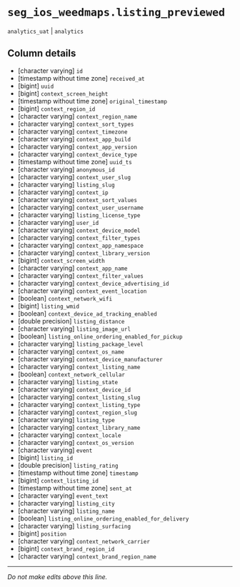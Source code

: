 # `seg_ios_weedmaps.listing_previewed`
`analytics_uat` | `analytics`

## Column details
* [character varying] `id`
* [timestamp without time zone] `received_at`
* [bigint]    `uuid`
* [bigint]    `context_screen_height`
* [timestamp without time zone] `original_timestamp`
* [bigint]    `context_region_id`
* [character varying] `context_region_name`
* [character varying] `context_sort_types`
* [character varying] `context_timezone`
* [character varying] `context_app_build`
* [character varying] `context_app_version`
* [character varying] `context_device_type`
* [timestamp without time zone] `uuid_ts`
* [character varying] `anonymous_id`
* [character varying] `context_user_slug`
* [character varying] `listing_slug`
* [character varying] `context_ip`
* [character varying] `context_sort_values`
* [character varying] `context_user_username`
* [character varying] `listing_license_type`
* [character varying] `user_id`
* [character varying] `context_device_model`
* [character varying] `context_filter_types`
* [character varying] `context_app_namespace`
* [character varying] `context_library_version`
* [bigint]    `context_screen_width`
* [character varying] `context_app_name`
* [character varying] `context_filter_values`
* [character varying] `context_device_advertising_id`
* [character varying] `context_event_location`
* [boolean]   `context_network_wifi`
* [bigint]    `listing_wmid`
* [boolean]   `context_device_ad_tracking_enabled`
* [double precision] `listing_distance`
* [character varying] `listing_image_url`
* [boolean]   `listing_online_ordering_enabled_for_pickup`
* [character varying] `listing_package_level`
* [character varying] `context_os_name`
* [character varying] `context_device_manufacturer`
* [character varying] `context_listing_name`
* [boolean]   `context_network_cellular`
* [character varying] `listing_state`
* [character varying] `context_device_id`
* [character varying] `context_listing_slug`
* [character varying] `context_listing_type`
* [character varying] `context_region_slug`
* [character varying] `listing_type`
* [character varying] `context_library_name`
* [character varying] `context_locale`
* [character varying] `context_os_version`
* [character varying] `event`
* [bigint]    `listing_id`
* [double precision] `listing_rating`
* [timestamp without time zone] `timestamp`
* [bigint]    `context_listing_id`
* [timestamp without time zone] `sent_at`
* [character varying] `event_text`
* [character varying] `listing_city`
* [character varying] `listing_name`
* [boolean]   `listing_online_ordering_enabled_for_delivery`
* [character varying] `listing_surfacing`
* [bigint]    `position`
* [character varying] `context_network_carrier`
* [bigint]    `context_brand_region_id`
* [character varying] `context_brand_region_name`

-------------------------------------------------------------------------------
*Do not make edits above this line.*
